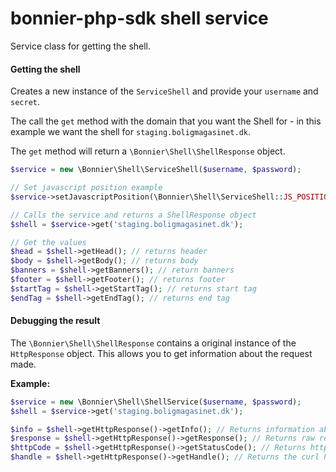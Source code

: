 # bonnier-php-sdk shell service

Service class for getting the shell.

#### Getting the shell

Creates a new instance of the ```ServiceShell``` and provide your ```username``` and ```secret```.

The call the ```get``` method with the domain that you want the Shell for - in this example we want the shell for ```staging.boligmagasinet.dk```.

The ```get``` method will return a ```\Bonnier\Shell\ShellResponse``` object.

```php
$service = new \Bonnier\Shell\ServiceShell($username, $password);

// Set javascript position example
$service->setJavascriptPosition(\Bonnier\Shell\ServiceShell::JS_POSITION_HEADER);

// Calls the service and returns a ShellResponse object
$shell = $service->get('staging.boligmagasinet.dk');

// Get the values
$head = $shell->getHead(); // returns header
$body = $shell->getBody(); // returns body
$banners = $shell->getBanners(); // return banners
$footer = $shell->getFooter(); // returns footer
$startTag = $shell->getStartTag(); // returns start tag
$endTag = $shell->getEndTag(); // returns end tag
```

#### Debugging the result

The ```\Bonnier\Shell\ShellResponse``` contains a original instance of the ```HttpResponse``` object. This allows you to get information about the request made.

**Example:**

```php
$service = new \Bonnier\Shell\ShellService($username, $password);
$shell = $service->get('staging.boligmagasinet.dk');

$info = $shell->getHttpResponse()->getInfo(); // Returns information about the request, http-code etc.
$response = $shell->getHttpResponse()->getResponse(); // Returns raw response
$httpCode = $shell->getHttpResponse()->getStatusCode(); // Returns http status code
$handle = $shell->getHttpResponse()->getHandle(); // Returns the curl handle
```
